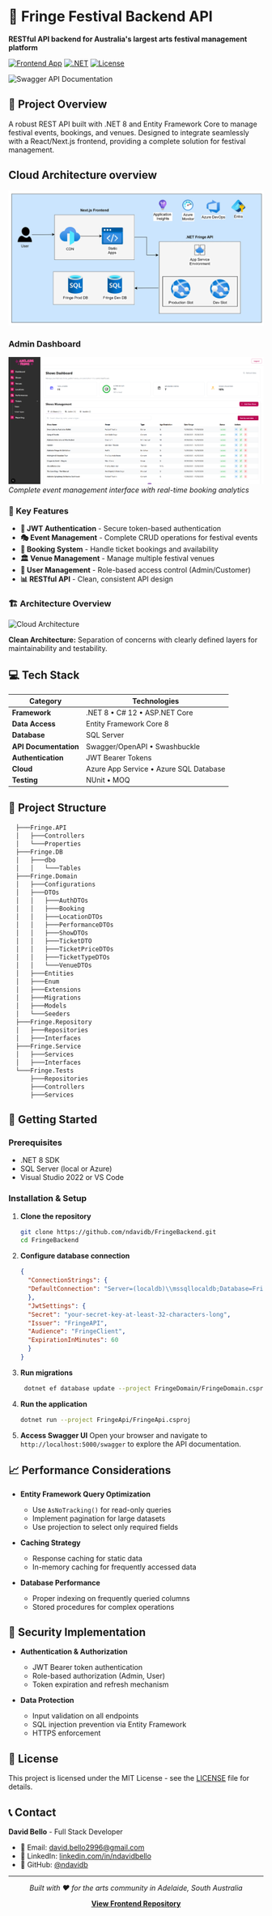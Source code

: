 # 🎪 Fringe Festival Backend API

**RESTful API backend for Australia's largest arts festival management platform**

[![Frontend App](https://img.shields.io/badge/Frontend-App-blue)](https://github.com/ndavidb/FringeFront)
[![.NET](https://img.shields.io/badge/.NET-8.0-512BD4)](https://dotnet.microsoft.com/download)
[![License](https://img.shields.io/badge/license-MIT-purple)](LICENSE)

![Swagger API Documentation](./images/swagger-api.png)

## 🎯 Project Overview

A robust REST API built with .NET 8 and Entity Framework Core to manage festival events, bookings, and venues. Designed to integrate seamlessly with a React/Next.js frontend, providing a complete solution for festival management.

## Cloud Architecture overview
![Cloud Architecture](./docs/images/ArchitectureCloud.jpg)

### Admin Dashboard
![Admin Panel](./docs/images/AdminPanel.png)
*Complete event management interface with real-time booking analytics*

### 🚀 Key Features

- **🔐 JWT Authentication** - Secure token-based authentication
- **🎭 Event Management** - Complete CRUD operations for festival events
- **🎫 Booking System** - Handle ticket bookings and availability
- **🏛️ Venue Management** - Manage multiple festival venues
- **👥 User Management** - Role-based access control (Admin/Customer)
- **📊 RESTful API** - Clean, consistent API design

### 🏗️ Architecture Overview

![Cloud Architecture](./images/ArchitectureCloud.jpg)

**Clean Architecture:** Separation of concerns with clearly defined layers for maintainability and testability.

## 💻 Tech Stack

| Category              | Technologies                           |
|-----------------------|----------------------------------------|
| **Framework**         | .NET 8 • C# 12 • ASP.NET Core          |
| **Data Access**       | Entity Framework Core 8                |
| **Database**          | SQL Server                             |
| **API Documentation** | Swagger/OpenAPI • Swashbuckle          |
| **Authentication**    | JWT Bearer Tokens                      |
| **Cloud**             | Azure App Service • Azure SQL Database |
| **Testing**           | NUnit • MOQ                            |

## 📐 Project Structure
      ├───Fringe.API
      │   ├───Controllers
      │   └───Properties
      ├───Fringe.DB
      │   ├───dbo
      │   │   └───Tables
      ├───Fringe.Domain
      │   ├───Configurations
      │   ├───DTOs
      │   │   ├───AuthDTOs
      │   │   ├───Booking
      │   │   ├───LocationDTOs
      │   │   ├───PerformanceDTOs
      │   │   ├───ShowDTOs
      │   │   ├───TicketDTO
      │   │   ├───TicketPriceDTOs
      │   │   ├───TicketTypeDTOs
      │   │   └───VenueDTOs
      │   ├───Entities
      │   ├───Enum
      │   ├───Extensions
      │   ├───Migrations
      │   ├───Models
      │   └───Seeders
      ├───Fringe.Repository
      │   ├───Repositories
      │   ├───Interfaces
      ├───Fringe.Service
      │   ├───Services
      │   ├───Interfaces
      └───Fringe.Tests
          ├───Repositories
          ├───Controllers
          ├───Services
## 🚀 Getting Started

### Prerequisites

- .NET 8 SDK
- SQL Server (local or Azure)
- Visual Studio 2022 or VS Code

### Installation & Setup

1. **Clone the repository**
   ```bash
   git clone https://github.com/ndavidb/FringeBackend.git
   cd FringeBackend
   ```
2. **Configure database connection**
   ```json
   {
     "ConnectionStrings": {
     "DefaultConnection": "Server=(localdb)\\mssqllocaldb;Database=FringeDB;Trusted_Connection=True;MultipleActiveResultSets=true"
     },
     "JwtSettings": {
     "Secret": "your-secret-key-at-least-32-characters-long",
     "Issuer": "FringeAPI",
     "Audience": "FringeClient",
     "ExpirationInMinutes": 60
     }
   }
   ```
3. **Run migrations**
   ```bash
    dotnet ef database update --project FringeDomain/FringeDomain.csproj --startup-project FringeApi/FringeApi.csproj
    ```
4. **Run the application**
   ```bash
   dotnet run --project FringeApi/FringeApi.csproj
   ```
5. **Access Swagger UI**
   Open your browser and navigate to `http://localhost:5000/swagger` to explore the API documentation.
## 📈 Performance Considerations

- **Entity Framework Query Optimization**
   - Use `AsNoTracking()` for read-only queries
   - Implement pagination for large datasets
   - Use projection to select only required fields

- **Caching Strategy**
   - Response caching for static data
   - In-memory caching for frequently accessed data

- **Database Performance**
   - Proper indexing on frequently queried columns
   - Stored procedures for complex operations

## 🔐 Security Implementation

- **Authentication & Authorization**
   - JWT Bearer token authentication
   - Role-based authorization (Admin, User)
   - Token expiration and refresh mechanism

- **Data Protection**
   - Input validation on all endpoints
   - SQL injection prevention via Entity Framework
   - HTTPS enforcement

## 📄 License

This project is licensed under the MIT License - see the [LICENSE](LICENSE) file for details.

## 📞 Contact

**David Bello** - Full Stack Developer

- 📧 Email: [david.bello2996@gmail.com](mailto:david.bello2996@gmail.com)
- 💼 LinkedIn: [linkedin.com/in/ndavidbello](https://linkedin.com/in/ndavidbello)
- 🐙 GitHub: [@ndavidb](https://github.com/ndavidb)

---

<div align="center">

*Built with ❤️ for the arts community in Adelaide, South Australia*

**[View Frontend Repository](https://github.com/ndavidb/FringeFront)**

</div>